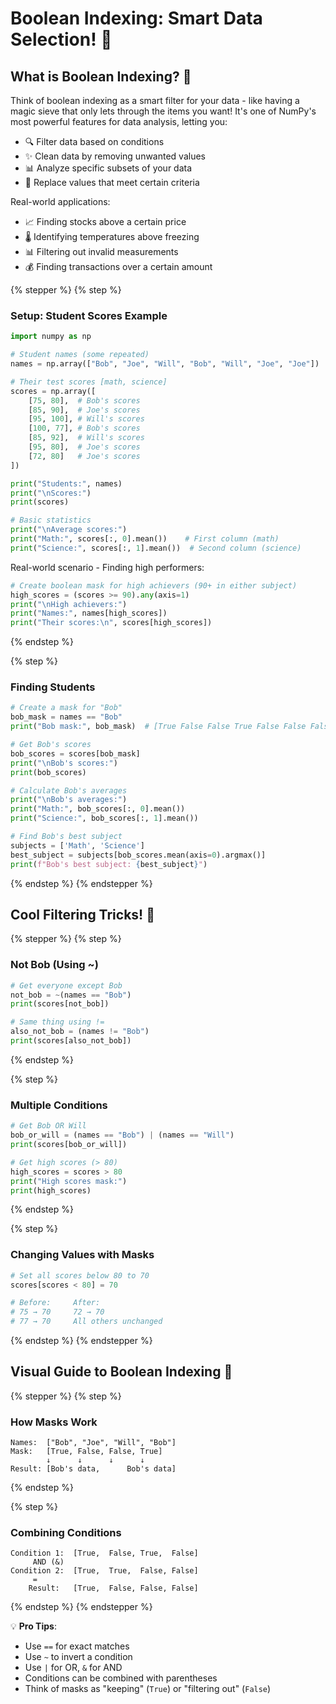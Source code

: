 # Boolean Indexing: Smart Data Selection! 🎯

## What is Boolean Indexing? 🤔

Think of boolean indexing as a smart filter for your data - like having a magic sieve that only lets through the items you want! It's one of NumPy's most powerful features for data analysis, letting you:

- 🔍 Filter data based on conditions
- ✨ Clean data by removing unwanted values
- 📊 Analyze specific subsets of your data
- 🔄 Replace values that meet certain criteria

Real-world applications:
- 📈 Finding stocks above a certain price
- 🌡️ Identifying temperatures above freezing
- 📊 Filtering out invalid measurements
- 💰 Finding transactions over a certain amount

{% stepper %}
{% step %}
### Setup: Student Scores Example
```python
import numpy as np

# Student names (some repeated)
names = np.array(["Bob", "Joe", "Will", "Bob", "Will", "Joe", "Joe"])

# Their test scores [math, science]
scores = np.array([
    [75, 80],  # Bob's scores
    [85, 90],  # Joe's scores
    [95, 100], # Will's scores
    [100, 77], # Bob's scores
    [85, 92],  # Will's scores
    [95, 80],  # Joe's scores
    [72, 80]   # Joe's scores
])

print("Students:", names)
print("\nScores:")
print(scores)

# Basic statistics
print("\nAverage scores:")
print("Math:", scores[:, 0].mean())    # First column (math)
print("Science:", scores[:, 1].mean())  # Second column (science)
```

Real-world scenario - Finding high performers:
```python
# Create boolean mask for high achievers (90+ in either subject)
high_scores = (scores >= 90).any(axis=1)
print("\nHigh achievers:")
print("Names:", names[high_scores])
print("Their scores:\n", scores[high_scores])
```
{% endstep %}

{% step %}
### Finding Students
```python
# Create a mask for "Bob"
bob_mask = names == "Bob"
print("Bob mask:", bob_mask)  # [True False False True False False False]

# Get Bob's scores
bob_scores = scores[bob_mask]
print("\nBob's scores:")
print(bob_scores)

# Calculate Bob's averages
print("\nBob's averages:")
print("Math:", bob_scores[:, 0].mean())
print("Science:", bob_scores[:, 1].mean())

# Find Bob's best subject
subjects = ['Math', 'Science']
best_subject = subjects[bob_scores.mean(axis=0).argmax()]
print(f"Bob's best subject: {best_subject}")
```
{% endstep %}
{% endstepper %}

## Cool Filtering Tricks! 🎨

{% stepper %}
{% step %}
### Not Bob (Using ~)
```python
# Get everyone except Bob
not_bob = ~(names == "Bob")
print(scores[not_bob])

# Same thing using !=
also_not_bob = (names != "Bob")
print(scores[also_not_bob])
```
{% endstep %}

{% step %}
### Multiple Conditions
```python
# Get Bob OR Will
bob_or_will = (names == "Bob") | (names == "Will")
print(scores[bob_or_will])

# Get high scores (> 80)
high_scores = scores > 80
print("High scores mask:")
print(high_scores)
```
{% endstep %}

{% step %}
### Changing Values with Masks
```python
# Set all scores below 80 to 70
scores[scores < 80] = 70

# Before:     After:
# 75 → 70     72 → 70
# 77 → 70     All others unchanged
```
{% endstep %}
{% endstepper %}

## Visual Guide to Boolean Indexing 🎨

{% stepper %}
{% step %}
### How Masks Work
```
Names:  ["Bob", "Joe", "Will", "Bob"]
Mask:   [True, False, False, True]
        ↓      ↓      ↓      ↓
Result: [Bob's data,      Bob's data]
```
{% endstep %}

{% step %}
### Combining Conditions
```
Condition 1:  [True,  False, True,  False]
     AND (&)  
Condition 2:  [True,  True,  False, False]
     =
    Result:   [True,  False, False, False]
```
{% endstep %}
{% endstepper %}

💡 **Pro Tips**:
- Use `==` for exact matches
- Use `~` to invert a condition
- Use `|` for OR, `&` for AND
- Conditions can be combined with parentheses
- Think of masks as "keeping" (`True`) or "filtering out" (`False`)
